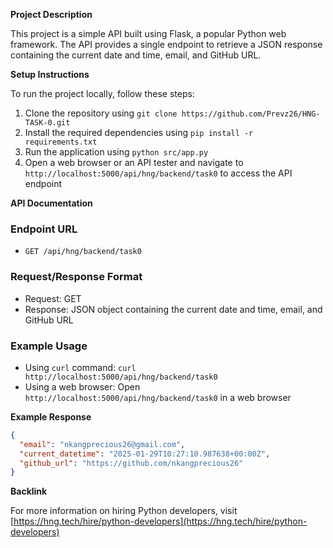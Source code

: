 
**Project Description**

This project is a simple API built using Flask, a popular Python web framework. The API provides a single endpoint to retrieve a JSON response containing the current date and time, email, and GitHub URL.

**Setup Instructions**

To run the project locally, follow these steps:

1. Clone the repository using `git clone https://github.com/Prevz26/HNG-TASK-0.git`
2. Install the required dependencies using `pip install -r requirements.txt`
3. Run the application using `python src/app.py`
4. Open a web browser or an API tester and navigate to `http://localhost:5000/api/hng/backend/task0` to access the API endpoint

**API Documentation**

### Endpoint URL

* `GET /api/hng/backend/task0`

### Request/Response Format

* Request: GET
* Response: JSON object containing the current date and time, email, and GitHub URL

### Example Usage

* Using `curl` command: `curl http://localhost:5000/api/hng/backend/task0`
* Using a web browser: Open `http://localhost:5000/api/hng/backend/task0` in a web browser

**Example Response**

```json
{
  "email": "nkangprecious26@gmail.com",
  "current_datetime": "2025-01-29T10:27:10.987638+00:00Z",
  "github_url": "https://github.com/nkangprecious26"
}
```

**Backlink**

For more information on hiring Python developers, visit [https://hng.tech/hire/python-developers](https://hng.tech/hire/python-developers)


